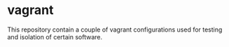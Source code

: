 # vagrant
This repository contain a couple of vagrant configurations used for testing and isolation of certain software. 
